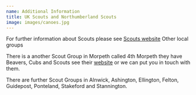```yaml
---
name: Additional Information
title: UK Scouts and Northumberland Scouts
image: images/canoes.jpg
---
```

For further information about Scouts please see [Scouts website](https://www.scouts.org.uk)
Other local groups

There is a another Scout Group in Morpeth called 4th Morpeth they have Beavers, Cubs and Scouts see their [website](http://4thmorpethscouts.org.uk) or we can put you in touch with them.

There are further Scout Groups in Alnwick, Ashington, Ellington, Felton, Guidepost, Ponteland, Stakeford and Stannington.